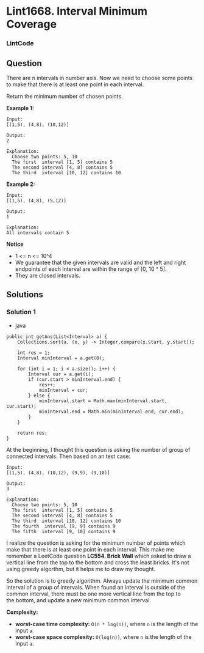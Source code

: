 # Lint1668. Interval Minimum Coverage

### LintCode

## Question

There are n intervals in number axis. Now we need to choose some points to make that there is at least one point in each interval.

Return the minimum number of chosen points.

**Example 1:**

```
Input: 
[(1,5), (4,8), (10,12)]

Output: 
2

Explanation: 
  Choose two points: 5, 10
  The first  interval [1, 5] contains 5
  The second interval [4, 8] contains 5
  The third  interval [10, 12] contains 10
```

**Example 2:**
```
Input: 
[(1,5), (4,8), (5,12)]

Output: 
1

Explanation: 
All intervals contain 5
```

**Notice**

* 1 <= n <= 10^4
* We guarantee that the given intervals are valid and the left and right endpoints of each interval are within the range of [0, 10 ^ 5].
* They are closed intervals.

## Solutions

### Solution 1

* java
```
public int getAns(List<Interval> a) {
    Collections.sort(a, (x, y) -> Integer.compare(x.start, y.start));
    
    int res = 1;
    Interval minInterval = a.get(0);
    
    for (int i = 1; i < a.size(); i++) {
        Interval cur = a.get(i);
        if (cur.start > minInterval.end) {
            res++;
            minInterval = cur;
        } else {
            minInterval.start = Math.max(minInterval.start, cur.start);
            minInterval.end = Math.min(minInterval.end, cur.end);
        }
    }
    
    return res;
}
```

At the beginning, I thought this question is asking the number of group of connected intervals. Then based on an test case:

```
Input: 
[(1,5), (4,8), (10,12), (9,9), (9,10)]

Output: 
3

Explanation: 
  Choose two points: 5, 10
  The first  interval [1, 5] contains 5
  The second interval [4, 8] contains 5
  The third  interval [10, 12] contains 10
  The fourth  interval [9, 9] contains 9
  The fifth  interval [9, 10] contains 9
```

I realize the question is asking for the minimum number of points which make that there is at least one point in each interval. This make me remember a LeetCode question **LC554. Brick Wall** which asked to draw a vertical line from the top to the bottom and cross the least bricks. It's not using greedy algorthm, but it helps me to draw my thought.

So the solution is to greedy algorithm. Always update the minimum common interval of a group of intervals. When found an interval is outside of the common interval, there must be one more vertical line from the top to the bottom, and update a new minimum common interval. 

**Complexity:**

* **worst-case time complexity:** `O(n * log(n))`, where `n` is the length of the input `a`.
* **worst-case space complexity:** `O(log(n))`, where `n` is the length of the input `a`.

